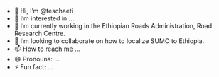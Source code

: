 - 👋 Hi, I’m @teschaeti
- 👀 I’m interested in ...
- 🌱 I’m currently working in the Ethiopian Roads Administration, Road Research Centre.
- 💞️ I’m looking to collaborate on how to localize SUMO to Ethiopia.
- 📫 How to reach me ...
- 😄 Pronouns: ...
- ⚡ Fun fact: ...

<!---
teschaeti/teschaeti is a ✨ special ✨ repository because its `README.md` (this file) appears on your GitHub profile.
You can click the Preview link to take a look at your changes.
--->
